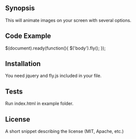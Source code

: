 ## Synopsis

This will animate images on your screen with several options.

## Code Example

$(document).ready(function(){
	$('body').fly();
});


## Installation

You need jquery and fly.js included in your file.

## Tests

Run index.html in example folder.


## License

A short snippet describing the license (MIT, Apache, etc.)
